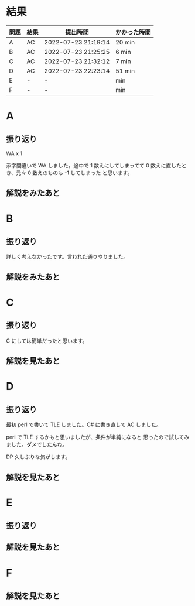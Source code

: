 # 結果

| 問題 | 結果 | 提出時間            | かかった時間 |
|------|------|---------------------|--------------|
| A    | AC   | 2022-07-23 21:19:14 | 20 min       |
| B    | AC   | 2022-07-23 21:25:25 | 6 min        |
| C    | AC   | 2022-07-23 21:32:12 | 7 min        |
| D    | AC   | 2022-07-23 22:23:14 | 51 min       |
| E    | -    | -                   |     min      |
| F    | -    | -                   |     min      |

# A

## 振り返り

WA x 1

添字間違いで WA しました。途中で 1 数えにしてしまってて
0 数えに直したとき、元々 0 数えのものも -1 してしまった
と思います。

## 解説をみたあと

# B

## 振り返り

詳しく考えなかったです。言われた通りやりました。

## 解説をみたあと

# C

## 振り返り

C にしては簡単だったと思います。

## 解説を見たあと

# D

## 振り返り

最初 perl で書いて TLE しました。C# に書き直して AC しました。

perl で TLE するかもと思いましたが、条件が単純になると
思ったので試してみました。ダメでしたんね。

DP 久しぶりな気がします。

## 解説を見たあと

# E

## 振り返り

## 解説を見たあと

# F

## 解説を見たあと

